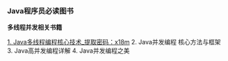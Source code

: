 ### Java程序员必读图书

**多线程并发相关书籍**

[1. Java多线程编程核心技术_提取密码：x18m](https://pan.baidu.com/s/1jlRjvMh_8lOkFt8Fr576pA)
2. Java并发编程 核心方法与框架
3. Java高并发编程详解
4. Java并发编程之美
